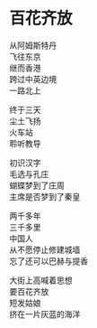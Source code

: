 # 百花齐放

从阿姆斯特丹  
飞往东京  
继而香港  
跨过中英边境  
一路北上  

终于三天  
尘土飞扬  
火车站  
聆听教导  

初识汉字  
毛选与孔庄  
蝴蝶梦到了庄周  
主席是否梦到了秦皇  

两千多年  
三千多里  
中国人  
从不愿停止修建城墙  
忘了还可以巴赫与提香  

大街上高喊着思想  
要百花齐放  
短发姑娘  
挤在一片灰蓝的海洋  
